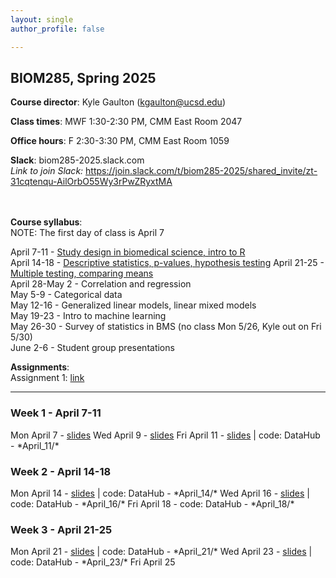 ```yaml
---
layout: single
author_profile: false

---
```


## BIOM285, Spring 2025

**Course director**: Kyle Gaulton (kgaulton@ucsd.edu)

**Class times**: MWF 1:30-2:30 PM, CMM East Room 2047  

**Office hours**:  F 2:30-3:30 PM, CMM East Room 1059  

**Slack**:  biom285-2025.slack.com  
*Link to join Slack:* https://join.slack.com/t/biom285-2025/shared_invite/zt-31cqtenqu-AilOrbO55Wy3rPwZRyxtMA  
<br>
<br>

**Course syllabus**:  
NOTE: The first day of class is April 7  

April 7-11 - <a href="#w1">Study design in biomedical science, intro to R<a/>  
April 14-18	- <a href="#w2">Descriptive statistics, p-values, hypothesis testing</a>
April 21-25	- <a href="#w3">Multiple testing, comparing means</a>   
April 28-May 2 - Correlation and regression  
May 5-9	- Categorical data  
May 12-16	- Generalized linear models, linear mixed models  
May 19-23	- Intro to machine learning  
May 26-30	- Survey of statistics in BMS (no class Mon 5/26, Kyle out on Fri 5/30)  
June 2-6	- Student group presentations  

**Assignments**:  
Assignment 1: <a href="https://www.gaultonlab.org/BIOM285_a1_2025">link</a>   
  
------  


<h3 id="w1">Week 1 - April 7-11</h3>
Mon April 7 - <a href="https://docs.google.com/presentation/d/1O1I5mCIhuAK-mVwjZqrNRvAU3wJO5xQ_ygqJ2Fi9KiM/edit?usp=sharing">slides</a>  
Wed April 9 - <a href="https://docs.google.com/presentation/d/1O1I5mCIhuAK-mVwjZqrNRvAU3wJO5xQ_ygqJ2Fi9KiM/edit?usp=sharing">slides</a>  
Fri April 11 - <a href="https://docs.google.com/presentation/d/1FmSuxYe442nH-YmUuPHKzocgt38nyjcnSaYKjildYmY/edit?usp=sharing">slides</a> | code: DataHub - *April_11/*     
  
<h3 id="w2">Week 2 - April 14-18</h3>
Mon April 14 - <a href="https://docs.google.com/presentation/d/1KHTiTFgLJDfonlZEiS4DoKs55gmnUj-pdJsmAbvE8Cw/edit?usp=sharing">slides</a> | code: DataHub - *April_14/*   
Wed April 16 - <a href="https://docs.google.com/presentation/d/1-5GpBGPRaScdiyM2WZgahTJLLYdsTkBWUq2xqbrFwKE/edit?usp=sharing">slides</a> | code: DataHub - *April_16/*  
Fri April 18 - code: DataHub - *April_18/*  

<h3 id="w3">Week 3 - April 21-25</h3>  
Mon April 21 - <a href="https://docs.google.com/presentation/d/1e5g_P6_X0Un5MllSo3iYwpTt1R0894UTy2w1Da9EWw8/edit?usp=sharing">slides</a> | code: DataHub - *April_21/*  
Wed April 23 - <a href="https://docs.google.com/presentation/d/1y8MACMjDdwujZExEhVPVXAJn-6S3P_s9OVzw4eXxE3w/edit?usp=sharing">slides</a> | code: DataHub - *April_23/*  
Fri April 25  


